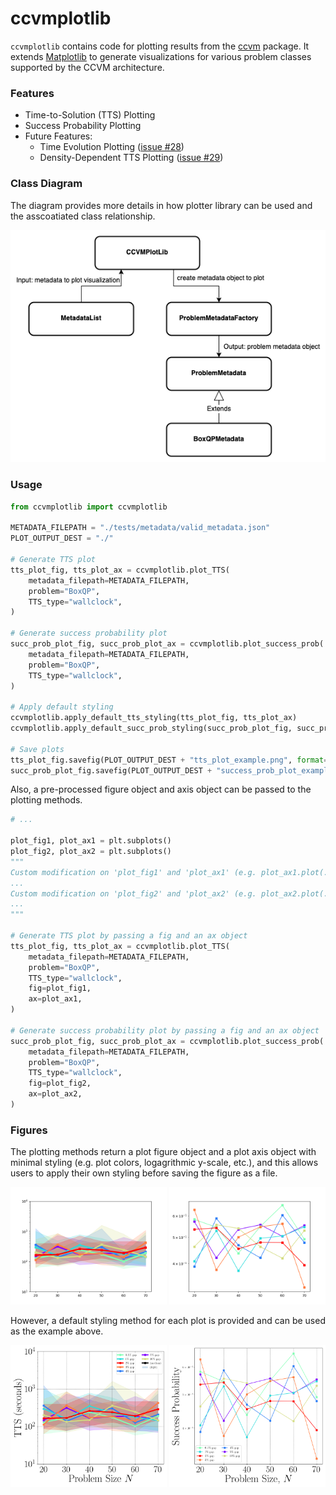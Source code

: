 # ccvmplotlib

`ccvmplotlib` contains code for plotting results from the [ccvm](https://github.com/1QB-Information-Technologies/ccvm/) package. It extends [Matplotlib](https://matplotlib.org/) to generate visualizations for various problem classes supported by the CCVM architecture.

### Features

- Time-to-Solution (TTS) Plotting
- Success Probability Plotting
- Future Features:
    - Time Evolution Plotting ([issue #28](https://github.com/1QB-Information-Technologies/ccvm/issues/28))
    - Density-Dependent TTS Plotting ([issue #29](https://github.com/1QB-Information-Technologies/ccvm/issues/29))


### Class Diagram

The diagram provides more details in how plotter library can be used and the asscoatiated
class relationship.

<p align="center">
    <img src="../../diagrams/plottor_class_diagram.png">
</p>


### Usage

```python
from ccvmplotlib import ccvmplotlib

METADATA_FILEPATH = "./tests/metadata/valid_metadata.json"
PLOT_OUTPUT_DEST = "./"

# Generate TTS plot
tts_plot_fig, tts_plot_ax = ccvmplotlib.plot_TTS(
    metadata_filepath=METADATA_FILEPATH,
    problem="BoxQP",
    TTS_type="wallclock",
)

# Generate success probability plot
succ_prob_plot_fig, succ_prob_plot_ax = ccvmplotlib.plot_success_prob(
    metadata_filepath=METADATA_FILEPATH,
    problem="BoxQP",
    TTS_type="wallclock",
)

# Apply default styling
ccvmplotlib.apply_default_tts_styling(tts_plot_fig, tts_plot_ax)
ccvmplotlib.apply_default_succ_prob_styling(succ_prob_plot_fig, succ_prob_plot_ax)

# Save plots
tts_plot_fig.savefig(PLOT_OUTPUT_DEST + "tts_plot_example.png", format="png")
succ_prob_plot_fig.savefig(PLOT_OUTPUT_DEST + "success_prob_plot_example.png", format="png")
```

Also, a pre-processed figure object and axis object can be passed to the plotting methods.

```python
# ...

plot_fig1, plot_ax1 = plt.subplots()
plot_fig2, plot_ax2 = plt.subplots()
"""
Custom modification on 'plot_fig1' and 'plot_ax1' (e.g. plot_ax1.plot(...))
...
Custom modification on 'plot_fig2' and 'plot_ax2' (e.g. plot_ax2.plot(...))
...
"""

# Generate TTS plot by passing a fig and an ax object
tts_plot_fig, tts_plot_ax = ccvmplotlib.plot_TTS(
    metadata_filepath=METADATA_FILEPATH,
    problem="BoxQP",
    TTS_type="wallclock",
    fig=plot_fig1,
    ax=plot_ax1,
)

# Generate success probability plot by passing a fig and an ax object
succ_prob_plot_fig, succ_prob_plot_ax = ccvmplotlib.plot_success_prob(
    metadata_filepath=METADATA_FILEPATH,
    problem="BoxQP",
    TTS_type="wallclock",
    fig=plot_fig2,
    ax=plot_ax2,
)
```

### Figures

The plotting methods return a plot figure object and a plot axis object with minimal styling (e.g. plot colors, logagrithmic y-scale, etc.), and this allows users to apply their own styling before saving the figure as a file.

<p align="center">
    <img src="images/tts_example_before_styling.png" width="250" >
    <img src="images/succ_prob_example_before_styling.png" width="250">
</p>

However, a default styling method for each plot is provided and can be used as the example above.

<p align="center">
    <img src="images/tts_plot_example.png" width="250" >
    <img src="images/success_prob_plot_example.png" width="250">
</p>
